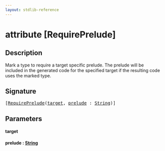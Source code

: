 ```yaml
---
layout: stdlib-reference
---
```


# attribute [RequirePrelude]

## Description

Mark a type to require a target specific prelude.
The prelude will be included in the generated code for the specified target if the resulting code uses
the marked type.


## Signature

<pre>
[<a href="requireprelude-07.md">RequirePrelude</a>(<a href="requireprelude-07.md#decl-target" class="code_param">target</a>, <a href="requireprelude-07.md#decl-prelude" class="code_param">prelude</a> : <a href="../types/string-0/index.md" class="code_type">String</a>)]
</pre>

## Parameters

####  <a id="decl-target"></a>target
####  <a id="decl-prelude"></a>prelude  : [String](../types/string-0/index.md)


<script>
// Fix .md links to .html when on ReadTheDocs
if (window.location.hostname.includes('readthedocs') || 
    window.location.hostname.includes('rtfd.io')) {
  document.addEventListener('DOMContentLoaded', function() {
    const links = document.querySelectorAll('a');
    links.forEach(link => {
      const href = link.getAttribute('href');
      if (href && href.includes('.md')) {
        // This regex will handle .md links with or without fragment identifiers or query parameters
        link.href = link.href.replace(/(.+)\.md(#[^?]*)?(\?.*)?$/, '$1.html$2$3');
      }
    });
  });
}
</script>

